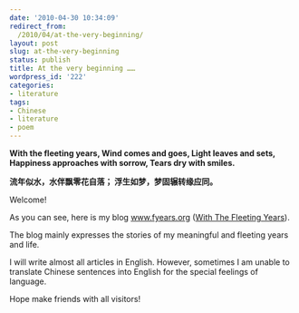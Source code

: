```yaml
---
date: '2010-04-30 10:34:09'
redirect_from:
  /2010/04/at-the-very-beginning/
layout: post
slug: at-the-very-beginning
status: publish
title: At the very beginning ……
wordpress_id: '222'
categories:
- literature
tags:
- Chinese
- literature
- poem
---
```


**With the fleeting years,
Wind comes and goes,
Light leaves and sets,
Happiness approaches with sorrow,
Tears dry with smiles.**



**流年似水，水伴飘零花自落；
浮生如梦，梦固辗转缘应同。**

Welcome!

As you can see, here is my blog www.fyears.org ([With The Fleeting Years](http://www.fyears.org/)).

The blog mainly expresses the stories of my meaningful and fleeting years and life.

I will write almost all articles in English. However, sometimes I am unable to translate Chinese sentences into English for the special feelings of  language.

Hope make friends with all visitors!
